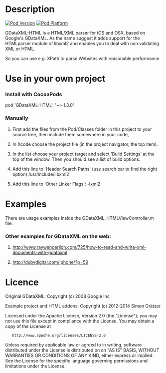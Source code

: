 # Description #

[![Pod Version](http://img.shields.io/cocoapods/v/GDataXML-HTML.svg?style=flat)](http://cocoadocs.org/docsets/GDataXML-HTML/)
[![Pod Platform](http://img.shields.io/cocoapods/p/GDataXML-HTML.svg?style=flat)](http://cocoadocs.org/docsets/GDataXML-HTML/)

GDataXML-HTML is a HTML/XML parser for iOS and OSX, based on Google's GDataXML. As the name suggest it adds support for the HTMLparser module of libxml2 and enables you to deal with non validating XML or HTML.

So you can use e.g. XPath to parse Websites with reasonable performance

# Use in your own project #

### Install with CocoaPods

pod 'GDataXML-HTML', '~> 1.3.0'

### Manually ###

1. First add the files from the Pod/Classes folder in this project to your source tree, then include them somewhere in your code,

2. In Xcode choose the project file (in the project navigator, the top item).

3. In the list choose your project target and select 'Build Settings' at the top of the window.
Then you should see a list of build options.

4. Add this line to 'Header Search Paths' (use search bar to find the right option)
/usr/include/libxml2

5. Add this line to 'Other Linker Flags':
-lxml2

# Examples #
There are usage examples inside the GDataXML_HTMLViewController.m file.

### Other examples for GDataXML on the web: ###

1. http://www.raywenderlich.com/725/how-to-read-and-write-xml-documents-with-gdataxml

2. http://dubydigital.com/iphone/?p=59

# Licence #
Original GDataXML:
Copyright (c) 2008 Google Inc

Example project and HTML addons:
Copyright (c) 2012-2014 Simon Grätzer

   Licensed under the Apache License, Version 2.0 (the "License");
   you may not use this file except in compliance with the License.
   You may obtain a copy of the License at

       http://www.apache.org/licenses/LICENSE-2.0

   Unless required by applicable law or agreed to in writing, software
   distributed under the License is distributed on an "AS IS" BASIS,
   WITHOUT WARRANTIES OR CONDITIONS OF ANY KIND, either express or implied.
   See the License for the specific language governing permissions and
   limitations under the License.
